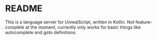 # README

This is a language server for UnrealScript, written in Kotlin. Not feature-complete at the moment, currently only works for basic things like autocomplete and goto definitions.

